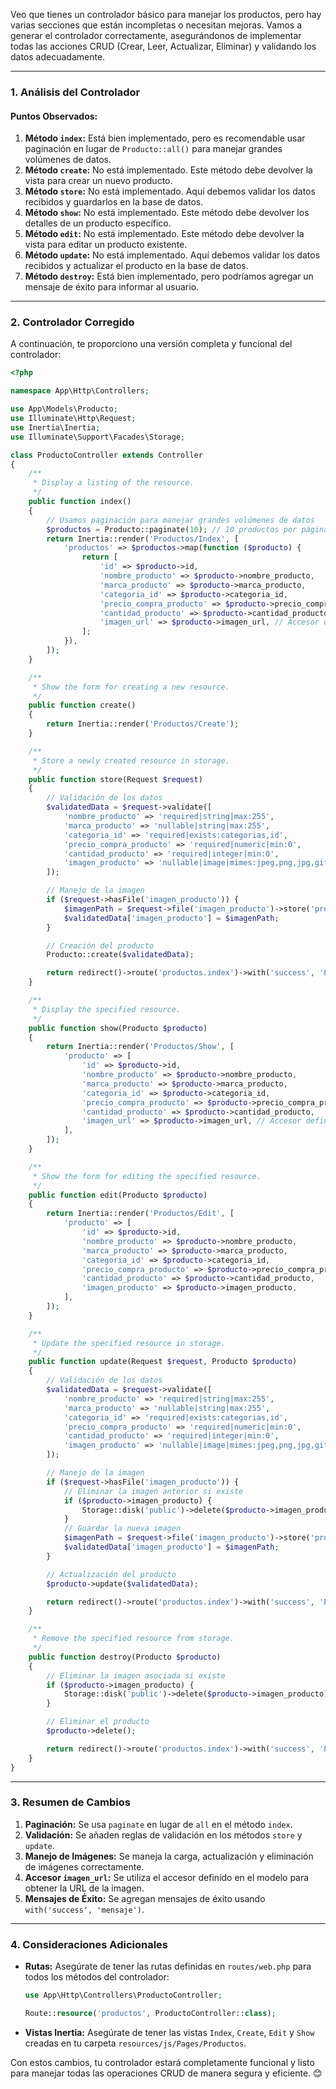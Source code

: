 Veo que tienes un controlador básico para manejar los productos, pero hay varias secciones que están incompletas o necesitan mejoras. Vamos a generar el controlador correctamente, asegurándonos de implementar todas las acciones CRUD (Crear, Leer, Actualizar, Eliminar) y validando los datos adecuadamente.

---

### **1. Análisis del Controlador**

#### **Puntos Observados:**

1. **Método `index`:** Está bien implementado, pero es recomendable usar paginación en lugar de `Producto::all()` para manejar grandes volúmenes de datos.
2. **Método `create`:** No está implementado. Este método debe devolver la vista para crear un nuevo producto.
3. **Método `store`:** No está implementado. Aquí debemos validar los datos recibidos y guardarlos en la base de datos.
4. **Método `show`:** No está implementado. Este método debe devolver los detalles de un producto específico.
5. **Método `edit`:** No está implementado. Este método debe devolver la vista para editar un producto existente.
6. **Método `update`:** No está implementado. Aquí debemos validar los datos recibidos y actualizar el producto en la base de datos.
7. **Método `destroy`:** Está bien implementado, pero podríamos agregar un mensaje de éxito para informar al usuario.

---

### **2. Controlador Corregido**

A continuación, te proporciono una versión completa y funcional del controlador:

```php
<?php

namespace App\Http\Controllers;

use App\Models\Producto;
use Illuminate\Http\Request;
use Inertia\Inertia;
use Illuminate\Support\Facades\Storage;

class ProductoController extends Controller
{
    /**
     * Display a listing of the resource.
     */
    public function index()
    {
        // Usamos paginación para manejar grandes volúmenes de datos
        $productos = Producto::paginate(10); // 10 productos por página
        return Inertia::render('Productos/Index', [
            'productos' => $productos->map(function ($producto) {
                return [
                    'id' => $producto->id,
                    'nombre_producto' => $producto->nombre_producto,
                    'marca_producto' => $producto->marca_producto,
                    'categoria_id' => $producto->categoria_id,
                    'precio_compra_producto' => $producto->precio_compra_producto,
                    'cantidad_producto' => $producto->cantidad_producto,
                    'imagen_url' => $producto->imagen_url, // Accesor definido en el modelo
                ];
            }),
        ]);
    }

    /**
     * Show the form for creating a new resource.
     */
    public function create()
    {
        return Inertia::render('Productos/Create');
    }

    /**
     * Store a newly created resource in storage.
     */
    public function store(Request $request)
    {
        // Validación de los datos
        $validatedData = $request->validate([
            'nombre_producto' => 'required|string|max:255',
            'marca_producto' => 'nullable|string|max:255',
            'categoria_id' => 'required|exists:categorias,id',
            'precio_compra_producto' => 'required|numeric|min:0',
            'cantidad_producto' => 'required|integer|min:0',
            'imagen_producto' => 'nullable|image|mimes:jpeg,png,jpg,gif|max:2048', // Máximo 2MB
        ]);

        // Manejo de la imagen
        if ($request->hasFile('imagen_producto')) {
            $imagenPath = $request->file('imagen_producto')->store('productos', 'public');
            $validatedData['imagen_producto'] = $imagenPath;
        }

        // Creación del producto
        Producto::create($validatedData);

        return redirect()->route('productos.index')->with('success', 'Producto creado exitosamente.');
    }

    /**
     * Display the specified resource.
     */
    public function show(Producto $producto)
    {
        return Inertia::render('Productos/Show', [
            'producto' => [
                'id' => $producto->id,
                'nombre_producto' => $producto->nombre_producto,
                'marca_producto' => $producto->marca_producto,
                'categoria_id' => $producto->categoria_id,
                'precio_compra_producto' => $producto->precio_compra_producto,
                'cantidad_producto' => $producto->cantidad_producto,
                'imagen_url' => $producto->imagen_url, // Accesor definido en el modelo
            ],
        ]);
    }

    /**
     * Show the form for editing the specified resource.
     */
    public function edit(Producto $producto)
    {
        return Inertia::render('Productos/Edit', [
            'producto' => [
                'id' => $producto->id,
                'nombre_producto' => $producto->nombre_producto,
                'marca_producto' => $producto->marca_producto,
                'categoria_id' => $producto->categoria_id,
                'precio_compra_producto' => $producto->precio_compra_producto,
                'cantidad_producto' => $producto->cantidad_producto,
                'imagen_producto' => $producto->imagen_producto,
            ],
        ]);
    }

    /**
     * Update the specified resource in storage.
     */
    public function update(Request $request, Producto $producto)
    {
        // Validación de los datos
        $validatedData = $request->validate([
            'nombre_producto' => 'required|string|max:255',
            'marca_producto' => 'nullable|string|max:255',
            'categoria_id' => 'required|exists:categorias,id',
            'precio_compra_producto' => 'required|numeric|min:0',
            'cantidad_producto' => 'required|integer|min:0',
            'imagen_producto' => 'nullable|image|mimes:jpeg,png,jpg,gif|max:2048', // Máximo 2MB
        ]);

        // Manejo de la imagen
        if ($request->hasFile('imagen_producto')) {
            // Eliminar la imagen anterior si existe
            if ($producto->imagen_producto) {
                Storage::disk('public')->delete($producto->imagen_producto);
            }
            // Guardar la nueva imagen
            $imagenPath = $request->file('imagen_producto')->store('productos', 'public');
            $validatedData['imagen_producto'] = $imagenPath;
        }

        // Actualización del producto
        $producto->update($validatedData);

        return redirect()->route('productos.index')->with('success', 'Producto actualizado exitosamente.');
    }

    /**
     * Remove the specified resource from storage.
     */
    public function destroy(Producto $producto)
    {
        // Eliminar la imagen asociada si existe
        if ($producto->imagen_producto) {
            Storage::disk('public')->delete($producto->imagen_producto);
        }

        // Eliminar el producto
        $producto->delete();

        return redirect()->route('productos.index')->with('success', 'Producto eliminado exitosamente.');
    }
}
```

---

### **3. Resumen de Cambios**

1. **Paginación:** Se usa `paginate` en lugar de `all` en el método `index`.
2. **Validación:** Se añaden reglas de validación en los métodos `store` y `update`.
3. **Manejo de Imágenes:** Se maneja la carga, actualización y eliminación de imágenes correctamente.
4. **Accesor `imagen_url`:** Se utiliza el accesor definido en el modelo para obtener la URL de la imagen.
5. **Mensajes de Éxito:** Se agregan mensajes de éxito usando `with('success', 'mensaje')`.

---

### **4. Consideraciones Adicionales**

- **Rutas:** Asegúrate de tener las rutas definidas en `routes/web.php` para todos los métodos del controlador:

  ```php
  use App\Http\Controllers\ProductoController;

  Route::resource('productos', ProductoController::class);
  ```
- **Vistas Inertia:** Asegúrate de tener las vistas `Index`, `Create`, `Edit` y `Show` creadas en tu carpeta `resources/js/Pages/Productos`.

Con estos cambios, tu controlador estará completamente funcional y listo para manejar todas las operaciones CRUD de manera segura y eficiente. 😊

